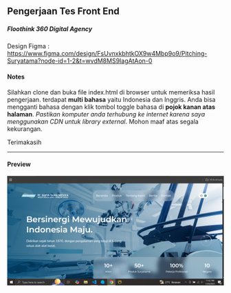 ## Pengerjaan Tes Front End
##### Floothink 360 Digital Agency
Design Figma : https://www.figma.com/design/FsUvnxkbhtkOX9w4Mbp9o9/Pitching-Suryatama?node-id=1-2&t=wvdM8MS9IagAtAon-0

#### Notes
Silahkan clone dan buka file index.html di browser untuk memeriksa hasil pengerjaan. terdapat **multi bahasa** yaitu Indonesia dan Inggris. Anda bisa mengganti bahasa dengan klik tombol toggle bahasa di **pojok kanan atas halaman**. *Pastikan komputer anda terhubung ke internet karena saya menggunakan CDN untuk library external*.
Mohon maaf atas segala kekurangan. 

Terimakasih

----

#### Preview
![Preview](assets/img/preview.png)

